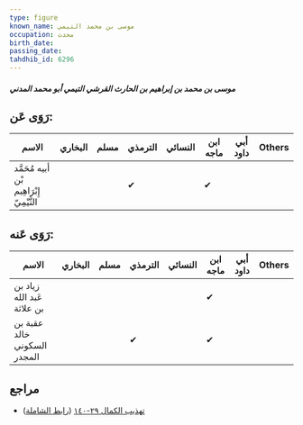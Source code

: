 ```yaml
---
type: figure
known_name: موسى بن محمد التيمي
occupation: محدث
birth_date:
passing_date:
tahdhib_id: 6296
---
```

##### موسى بن محمد بن إبراهيم بن الحارث القرشي التيمي أبو محمد المدني

## رَوَى عَن:
| الاسم                                     | البخاري | مسلم | الترمذي | النسائي | ابن ماجه | أبي داود | Others |
| ----------------------------------------- | ------- | ---- | ------- | ------- | -------- | -------- | ------ |
| أبيه مُحَمَّد بْن إِبْرَاهِيم التَّيْمِيّ |         |      | ✔       |         | ✔        |          |        |
## رَوَى عَنه:
| الاسم                       | البخاري | مسلم | الترمذي | النسائي | ابن ماجه | أبي داود | Others |
| --------------------------- | ------- | ---- | ------- | ------- | -------- | -------- | ------ |
| زياد بن عَبد الله بن علاثة  |         |      |         |         | ✔        |          |        |
| عقبة بن خالد السكوني المجدر |         |      | ✔       |         | ✔        |          |        |
## مراجع
- [تهذيب الكمال ٢٩-١٤٠](obsidian://open?vault=Tahdhib-al-Kamal&file=Figures/٦٢٩٦-موسى%20بن%20محمد%20بن%20إبراهيم%20بن%20الحارث%20القرشي%20التيمي%20أبو%20محمد%20المدني) ([رابط الشاملة](https://shamela.ws/book/3722/15711))